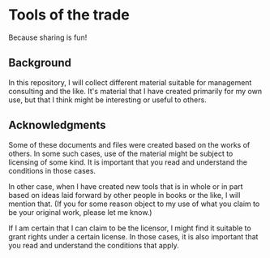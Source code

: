 <!-- This is the GitHub README file for the Tools of the trade repository -->

# Tools of the trade

Because sharing is fun!

## Background

In this repository, I will collect different material suitable for management consulting and the like. It's material that I have created primarily for my own use, but that I think might be interesting or useful to others.

## Acknowledgments

Some of these documents and files were created based on the works of others. In some such cases, use of the material might be subject to licensing of some kind. It is important that you read and understand the conditions in those cases.

In other case, when I have created new tools that is in whole or in part based on ideas laid forward by other people in books or the like, I will mention that. (If you for some reason object to my use of what you claim to be your original work, please let me know.)

If I am certain that I can claim to be the licensor, I might find it suitable to grant rights under a certain license. In those cases, it is also important that you read and understand the conditions that apply.